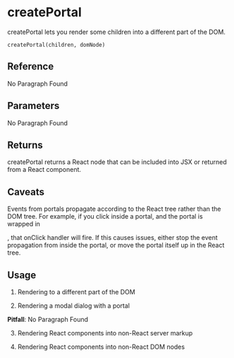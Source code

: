 # createPortal

createPortal lets you render some children into a different part of the DOM.

```
createPortal(children, domNode)
```

## Reference

No Paragraph Found

## Parameters

No Paragraph Found

## Returns

createPortal returns a React node that can be included into JSX or returned from a React component. 

## Caveats

Events from portals propagate according to the React tree rather than the DOM tree. For example, if you click inside a portal, and the portal is wrapped in <div onClick>, that onClick handler will fire. If this causes issues, either stop the event propagation from inside the portal, or move the portal itself up in the React tree.

## Usage

1. Rendering to a different part of the DOM

2. Rendering a modal dialog with a portal 

**Pitfall**: No Paragraph Found

3. Rendering React components into non-React server markup 

4. Rendering React components into non-React DOM nodes

